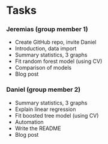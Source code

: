 
# Tasks

### Jeremias (group member 1)

- Create GitHub repo, invite Daniel
- Introduction, data import
- Summary statistics, 3 graphs
- Fit random forest model (using CV)
- Comparison of models
- Blog post


### Daniel (group member 2)

- Summary statistics, 3 graphs
- Explain linear regression
- Fit boosted tree model (using CV)
- Automation
- Write the README
- Blog post
